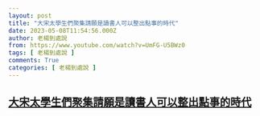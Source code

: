 ```yaml
---
layout: post
title: "大宋太學生們聚集請願是讀書人可以整出點事的時代"
date: 2023-05-08T11:54:56.000Z
author: 老楊到處說
from: https://www.youtube.com/watch?v=UmFG-U5BWz0
tags: [ 老楊到處說 ]
comments: True
categories: [ 老楊到處說 ]
---
```

<!--1683546896000-->
[大宋太學生們聚集請願是讀書人可以整出點事的時代](https://www.youtube.com/watch?v=UmFG-U5BWz0)
------

<div>

</div>
